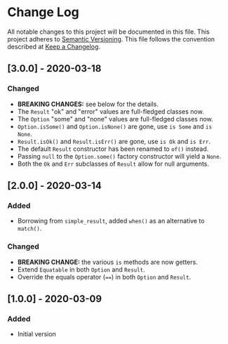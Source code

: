 # Change Log

All notable changes to this project will be documented in this file.
This project adheres to [Semantic Versioning](http://semver.org/).
This file follows the convention described at
[Keep a Changelog](http://keepachangelog.com/en/1.0.0/).

## [3.0.0] - 2020-03-18
### Changed
- **BREAKING CHANGES:** see below for the details.
- The `Result` "ok" and "error" values are full-fledged classes now.
- The `Option` "some" and "none" values are full-fledged classes now.
- `Option.isSome()` and `Option.isNone()` are gone, use `is Some` and `is None`.
- `Result.isOk()` and `Result.isErr()` are gone, use `is Ok` and `is Err`.
- The default `Result` constructor has been renamed to `of()` instead.
- Passing `null` to the `Option.some()` factory constructor will yield a `None`.
- Both the `Ok` and `Err` subclasses of `Result` allow for null arguments.

## [2.0.0] - 2020-03-14
### Added
- Borrowing from `simple_result`, added `when()` as an alternative to `match()`.
### Changed
- **BREAKING CHANGE:** the various `is` methods are now getters.
- Extend `Equatable` in both `Option` and `Result`.
- Override the equals operator (`==`) in both `Option` and `Result`.

## [1.0.0] - 2020-03-09
### Added
- Initial version
